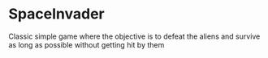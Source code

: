 # SpaceInvader
Classic simple game where the objective is to defeat the aliens and survive as long as possible without getting hit by them
